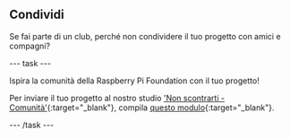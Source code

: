## Condividi

Se fai parte di un club, perché non condividere il tuo progetto con amici e compagni?

--- task ---

Ispira la comunità della Raspberry Pi Foundation con il tuo progetto!

Per inviare il tuo progetto al nostro studio ['Non scontrarti - Comunità'](https://wke.lt/w/s/KobNfx){:target="_blank"}, compila [questo modulo](https://form.raspberrypi.org/f/community-project-submissions){:target="_blank"}.

--- /task ---
